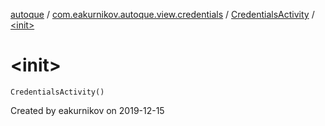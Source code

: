 [autoque](../../index.md) / [com.eakurnikov.autoque.view.credentials](../index.md) / [CredentialsActivity](index.md) / [&lt;init&gt;](./-init-.md)

# &lt;init&gt;

`CredentialsActivity()`

Created by eakurnikov on 2019-12-15

